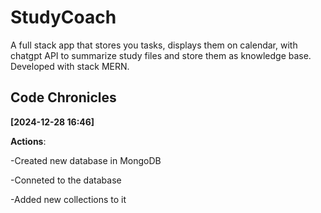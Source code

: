 # StudyCoach

A full stack app that stores you tasks, displays them on calendar, with chatgpt API to summarize study files and store them as knowledge base. Developed with stack MERN.


## Code Chronicles

**[2024-12-28 16:46]**

**Actions**:

-Created new database in MongoDB

-Conneted to the database

-Added new collections to it
